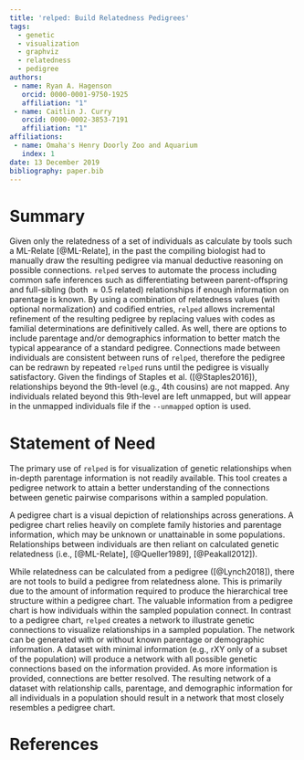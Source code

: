 ```yaml
---
title: 'relped: Build Relatedness Pedigrees'
tags:
  - genetic
  - visualization
  - graphviz
  - relatedness
  - pedigree
authors:
 - name: Ryan A. Hagenson
   orcid: 0000-0001-9750-1925
   affiliation: "1"
 - name: Caitlin J. Curry
   orcid: 0000-0002-3853-7191
   affiliation: "1"
affiliations:
 - name: Omaha's Henry Doorly Zoo and Aquarium
   index: 1
date: 13 December 2019
bibliography: paper.bib
---
```


# Summary

Given only the relatedness of a set of individuals as calculate by tools such a ML-Relate [@ML-Relate], in the past the compiling biologist had to manually draw the resulting pedigree via manual deductive reasoning on possible connections. `relped` serves to automate the process including common safe inferences such as differentiating between parent-offspring and full-sibling (both $\approx 0.5$ related) relationships if enough information on parentage is known. By using a combination of relatedness values (with optional normalization) and codified entries, `relped` allows incremental refinement of the resulting pedigree by replacing values with codes as familial determinations are definitively called. As well, there are options to include parentage and/or demographics information to better match the typical appearance of a standard pedigree. Connections made between individuals are consistent between runs of `relped`, therefore the pedigree can be redrawn by repeated `relped` runs until the pedigree is visually satisfactory. Given the findings of Staples et al. ([@Staples2016]), relationships beyond the 9th-level (e.g., 4th cousins) are not mapped. Any individuals related beyond this 9th-level are left unmapped, but will appear in the unmapped individuals file if the `--unmapped` option is used.

# Statement of Need

The primary use of `relped` is for visualization of genetic relationships when in-depth parentage information is not readily available. This tool creates a pedigree network to attain a better understanding of the connections between genetic pairwise comparisons within a sampled population.

A pedigree chart is a visual depiction of relationships across generations. A pedigree chart relies heavily on complete family histories and parentage information, which may be unknown or unattainable in some populations. Relationships between individuals are then reliant on calculated genetic relatedness (i.e., [@ML-Relate], [@Queller1989], [@Peakall2012]).

While relatedness can be calculated from a pedigree ([@Lynch2018]), there are not tools to build a pedigree from relatedness alone. This is primarily due to the amount of information required to produce the hierarchical tree structure within a pedigree chart. The valuable information from a pedigree chart is how individuals within the sampled population connect. In contrast to a pedigree chart, `relped` creates a network to illustrate genetic connections to visualize relationships in a sampled population. The network can be generated with or without known parentage or demographic information. A dataset with minimal information (e.g., rXY only of a subset of the population) will produce a network with all possible genetic connections based on the information provided. As more information is provided, connections are better resolved. The resulting network of a dataset with relationship calls, parentage, and demographic information for all individuals in a population should result in a network that most closely resembles a pedigree chart.

# References

